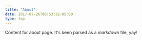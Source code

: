 ```yaml
---
title: "About"
date: 2017-07-26T06:53:32-05:00
type: top
---
```


Content for about page. It's been parsed as a *markdown* file, yay!